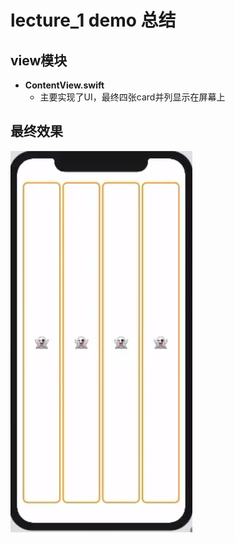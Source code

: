 # lecture_1 demo 总结
## view模块
- **ContentView.swift**  
    - 主要实现了UI，最终四张card并列显示在屏幕上

## 最终效果
![](./MyDemo_1效果图.png)

